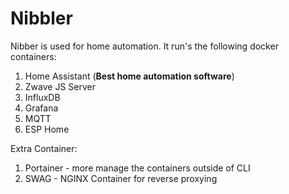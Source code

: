 # Nibbler

Nibber is used for home automation. It run's the following docker containers:
1. Home Assistant (**Best home automation software**)
2. Zwave JS Server
3. InfluxDB
4. Grafana
5. MQTT
6. ESP Home

Extra Container:
1. Portainer - more manage the containers outside of CLI
2. SWAG - NGINX Container for reverse proxying



